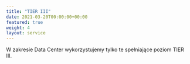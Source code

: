 ```yaml
---
title: "TIER III"
date: 2021-03-20T00:00:00+00:00
featured: true
weight: 4
layout: service
---
```


W zakresie Data Center wykorzystujemy tylko te spełniające poziom TIER III.
